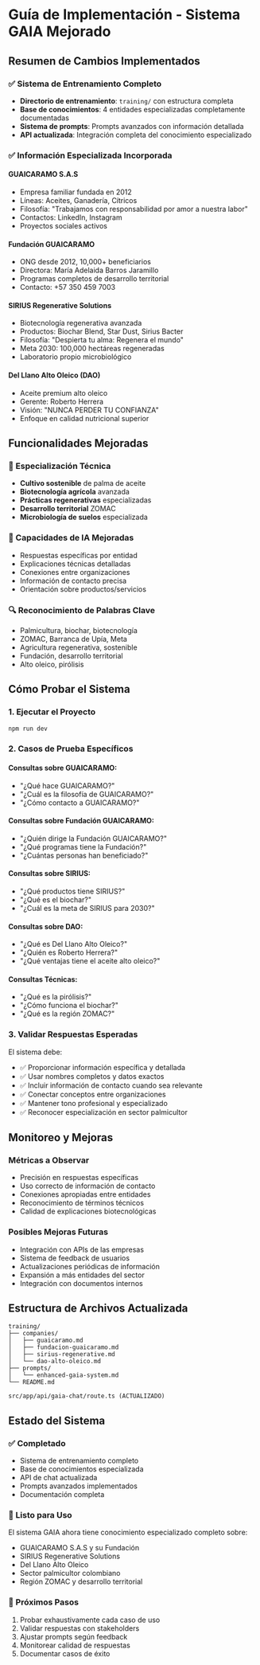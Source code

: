 # Guía de Implementación - Sistema GAIA Mejorado

## Resumen de Cambios Implementados

### ✅ Sistema de Entrenamiento Completo
- **Directorio de entrenamiento**: `training/` con estructura completa
- **Base de conocimientos**: 4 entidades especializadas completamente documentadas
- **Sistema de prompts**: Prompts avanzados con información detallada
- **API actualizada**: Integración completa del conocimiento especializado

### ✅ Información Especializada Incorporada

#### GUAICARAMO S.A.S
- Empresa familiar fundada en 2012
- Líneas: Aceites, Ganadería, Cítricos
- Filosofía: "Trabajamos con responsabilidad por amor a nuestra labor"
- Contactos: LinkedIn, Instagram
- Proyectos sociales activos

#### Fundación GUAICARAMO
- ONG desde 2012, 10,000+ beneficiarios
- Directora: María Adelaida Barros Jaramillo
- Programas completos de desarrollo territorial
- Contacto: +57 350 459 7003

#### SIRIUS Regenerative Solutions
- Biotecnología regenerativa avanzada
- Productos: Biochar Blend, Star Dust, Sirius Bacter
- Filosofía: "Despierta tu alma: Regenera el mundo"
- Meta 2030: 100,000 hectáreas regeneradas
- Laboratorio propio microbiológico

#### Del Llano Alto Oleico (DAO)
- Aceite premium alto oleico
- Gerente: Roberto Herrera
- Visión: "NUNCA PERDER TU CONFIANZA"
- Enfoque en calidad nutricional superior

## Funcionalidades Mejoradas

### 🎯 Especialización Técnica
- **Cultivo sostenible** de palma de aceite
- **Biotecnología agrícola** avanzada
- **Prácticas regenerativas** especializadas
- **Desarrollo territorial** ZOMAC
- **Microbiología de suelos** especializada

### 🤖 Capacidades de IA Mejoradas
- Respuestas específicas por entidad
- Explicaciones técnicas detalladas
- Conexiones entre organizaciones
- Información de contacto precisa
- Orientación sobre productos/servicios

### 🔍 Reconocimiento de Palabras Clave
- Palmicultura, biochar, biotecnología
- ZOMAC, Barranca de Upía, Meta
- Agricultura regenerativa, sostenible
- Fundación, desarrollo territorial
- Alto oleico, pirólisis

## Cómo Probar el Sistema

### 1. Ejecutar el Proyecto
```bash
npm run dev
```

### 2. Casos de Prueba Específicos

#### Consultas sobre GUAICARAMO:
- "¿Qué hace GUAICARAMO?"
- "¿Cuál es la filosofía de GUAICARAMO?"
- "¿Cómo contacto a GUAICARAMO?"

#### Consultas sobre Fundación GUAICARAMO:
- "¿Quién dirige la Fundación GUAICARAMO?"
- "¿Qué programas tiene la Fundación?"
- "¿Cuántas personas han beneficiado?"

#### Consultas sobre SIRIUS:
- "¿Qué productos tiene SIRIUS?"
- "¿Qué es el biochar?"
- "¿Cuál es la meta de SIRIUS para 2030?"

#### Consultas sobre DAO:
- "¿Qué es Del Llano Alto Oleico?"
- "¿Quién es Roberto Herrera?"
- "¿Qué ventajas tiene el aceite alto oleico?"

#### Consultas Técnicas:
- "¿Qué es la pirólisis?"
- "¿Cómo funciona el biochar?"
- "¿Qué es la región ZOMAC?"

### 3. Validar Respuestas Esperadas

El sistema debe:
- ✅ Proporcionar información específica y detallada
- ✅ Usar nombres completos y datos exactos
- ✅ Incluir información de contacto cuando sea relevante
- ✅ Conectar conceptos entre organizaciones
- ✅ Mantener tono profesional y especializado
- ✅ Reconocer especialización en sector palmicultor

## Monitoreo y Mejoras

### Métricas a Observar
- Precisión en respuestas específicas
- Uso correcto de información de contacto
- Conexiones apropiadas entre entidades
- Reconocimiento de términos técnicos
- Calidad de explicaciones biotecnológicas

### Posibles Mejoras Futuras
- Integración con APIs de las empresas
- Sistema de feedback de usuarios
- Actualizaciones periódicas de información
- Expansión a más entidades del sector
- Integración con documentos internos

## Estructura de Archivos Actualizada

```
training/
├── companies/
│   ├── guaicaramo.md
│   ├── fundacion-guaicaramo.md
│   ├── sirius-regenerative.md
│   └── dao-alto-oleico.md
├── prompts/
│   └── enhanced-gaia-system.md
└── README.md

src/app/api/gaia-chat/route.ts (ACTUALIZADO)
```

## Estado del Sistema

### ✅ Completado
- Sistema de entrenamiento completo
- Base de conocimientos especializada
- API de chat actualizada
- Prompts avanzados implementados
- Documentación completa

### 🎯 Listo para Uso
El sistema GAIA ahora tiene conocimiento especializado completo sobre:
- GUAICARAMO S.A.S y su Fundación
- SIRIUS Regenerative Solutions
- Del Llano Alto Oleico
- Sector palmicultor colombiano
- Región ZOMAC y desarrollo territorial

### 🚀 Próximos Pasos
1. Probar exhaustivamente cada caso de uso
2. Validar respuestas con stakeholders
3. Ajustar prompts según feedback
4. Monitorear calidad de respuestas
5. Documentar casos de éxito
